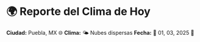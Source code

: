 # 🌍 Reporte del Clima de Hoy

**Ciudad:** Puebla, MX 🌐
**Clima:** 🌤️ Nubes dispersas
**Fecha:** 📅 01, 03, 2025 🚀
